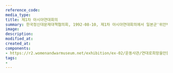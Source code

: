 ```yaml
---
reference_code:
media_type:
title: 제1차 아시아연대회의
summary: 한국정신대문제대책협의회, 1992-08-10, 제1차 아시아연대회의에서 일본군'위안부' 피해를 증언하는 노청자
image:
description:
modified_at:
created_at:
components:
- https://r2.womenandwarmuseum.net/exhibition/ex-02/운동사관/연대로희망을만들다/아시아연대회의%201차_0092.JPG
tags:
-
---
```

